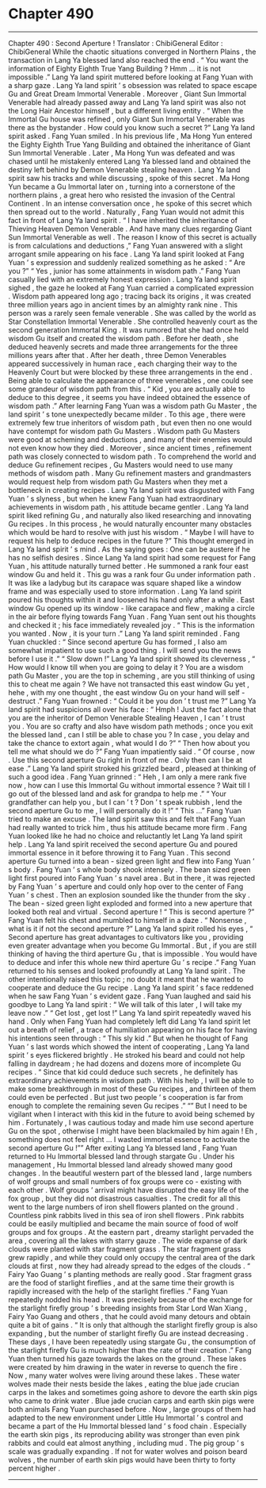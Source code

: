 
# Chapter 490


---

Chapter 490 : Second Aperture !
Translator : ChibiGeneral Editor : ChibiGeneral
While the chaotic situations converged in Northern Plains , the transaction in Lang Ya blessed land also reached the end .
“ You want the information of Eighty Eighth True Yang Building ? Hmm … it is not impossible .” Lang Ya land spirit muttered before looking at Fang Yuan with a sharp gaze .
Lang Ya land spirit ’ s obsession was related to space escape Gu and Great Dream Immortal Venerable .
Moreover , Giant Sun Immortal Venerable had already passed away and Lang Ya land spirit was also not the Long Hair Ancestor himself , but a different living entity .
“ When the Immortal Gu house was refined , only Giant Sun Immortal Venerable was there as the bystander . How could you know such a secret ?” Lang Ya land spirit asked .
Fang Yuan smiled .
In his previous life , Ma Hong Yun entered the Eighty Eighth True Yang Building and obtained the inheritance of Giant Sun Immortal Venerable .
Later , Ma Hong Yun was defeated and was chased until he mistakenly entered Lang Ya blessed land and obtained the destiny left behind by Demon Venerable stealing heaven . Lang Ya land spirit saw his tracks and while discussing , spoke of this secret .
Ma Hong Yun became a Gu Immortal later on , turning into a cornerstone of the northern plains , a great hero who resisted the invasion of the Central Continent .
In an intense conversation once , he spoke of this secret which then spread out to the world .
Naturally , Fang Yuan would not admit this fact in front of Lang Ya land spirit .
“ I have inherited the inheritance of Thieving Heaven Demon Venerable . And have many clues regarding Giant Sun Immortal Venerable as well . The reason I know of this secret is actually is from calculations and deductions ,” Fang Yuan answered with a slight arrogant smile appearing on his face .
Lang Ya land spirit looked at Fang Yuan ’ s expression and suddenly realized something as he asked : “ Are you ?”
“ Yes , junior has some attainments in wisdom path .” Fang Yuan casually lied with an extremely honest expression .
Lang Ya land spirit sighed , the gaze he looked at Fang Yuan carried a complicated expression .
Wisdom path appeared long ago ; tracing back its origins , it was created three million years ago in ancient times by an almighty rank nine .
This person was a rarely seen female venerable .
She was called by the world as Star Constellation Immortal Venerable . She controlled heavenly court as the second generation Immortal King .
It was rumored that she had once held wisdom Gu itself and created the wisdom path .
Before her death , she deduced heavenly secrets and made three arrangements for the three millions years after that .
After her death , three Demon Venerables appeared successively in human race , each charging their way to the Heavenly Court but were blocked by these three arrangements in the end .
Being able to calculate the appearance of three venerables , one could see some grandeur of wisdom path from this .
“ Kid , you are actually able to deduce to this degree , it seems you have indeed obtained the essence of wisdom path .” After learning Fang Yuan was a wisdom path Gu Master , the land spirit ’ s tone unexpectedly became milder .
To this age , there were extremely few true inheritors of wisdom path , but even then no one would have contempt for wisdom path Gu Masters . Wisdom path Gu Masters were good at scheming and deductions , and many of their enemies would not even know how they died .
Moreover , since ancient times , refinement path was closely connected to wisdom path . To comprehend the world and deduce Gu refinement recipes , Gu Masters would need to use many methods of wisdom path . Many Gu refinement masters and grandmasters would request help from wisdom path Gu Masters when they met a bottleneck in creating recipes .
Lang Ya land spirit was disgusted with Fang Yuan ’ s slyness , but when he knew Fang Yuan had extraordinary achievements in wisdom path , his attitude became gentler .
Lang Ya land spirit liked refining Gu , and naturally also liked researching and innovating Gu recipes . In this process , he would naturally encounter many obstacles which would be hard to resolve with just his wisdom .
“ Maybe I will have to request his help to deduce recipes in the future ?” This thought emerged in Lang Ya land spirit ’ s mind .
As the saying goes : One can be austere if he has no selfish desires .
Since Lang Ya land spirit had some request for Fang Yuan , his attitude naturally turned better .
He summoned a rank four east window Gu and held it .
This gu was a rank four Gu under information path . It was like a ladybug but its carapace was square shaped like a window frame and was especially used to store information .
Lang Ya land spirit poured his thoughts within it and loosened his hand only after a while .
East window Gu opened up its window - like carapace and flew , making a circle in the air before flying towards Fang Yuan .
Fang Yuan sent out his thoughts and checked it ; his face immediately revealed joy .
“ This is the information you wanted . Now , it is your turn .” Lang Ya land spirit reminded .
Fang Yuan chuckled : “ Since second aperture Gu has formed , I also am somewhat impatient to use such a good thing . I will send you the news before I use it .”
“ Slow down !” Lang Ya land spirit showed its cleverness , “ How would I know till when you are going to delay it ? You are a wisdom path Gu Master , you are the top in scheming , are you still thinking of using this to cheat me again ? We have not transacted this east window Gu yet , hehe , with my one thought , the east window Gu on your hand will self - destruct .”
Fang Yuan frowned : “ Could it be you don ’ t trust me ?”
Lang Ya land spirit had suspicions all over his face : “ Hmph ! Just the fact alone that you are the inheritor of Demon Venerable Stealing Heaven , I can ’ t trust you . You are so crafty and also have wisdom path methods ; once you exit the blessed land , can I still be able to chase you ? In case , you delay and take the chance to extort again , what would I do ?”
“ Then how about you tell me what should we do ?” Fang Yuan impatiently said .
“ Of course , now . Use this second aperture Gu right in front of me . Only then can I be at ease .” Lang Ya land spirit stroked his grizzled beard , pleased at thinking of such a good idea .
Fang Yuan grinned : “ Heh , I am only a mere rank five now , how can I use this Immortal Gu without immortal essence ? Wait till I go out of the blessed land and ask for grandpa to help me .”
“ Your grandfather can help you , but I can ’ t ? Don ’ t speak rubbish , lend the second aperture Gu to me , I will personally do it !”
“ This …” Fang Yuan tried to make an excuse .
The land spirit saw this and felt that Fang Yuan had really wanted to trick him , thus his attitude became more firm .
Fang Yuan looked like he had no choice and reluctantly let Lang Ya land spirit help .
Lang Ya land spirit received the second aperture Gu and poured immortal essence in it before throwing it to Fang Yuan .
This second aperture Gu turned into a bean - sized green light and flew into Fang Yuan ’ s body .
Fang Yuan ’ s whole body shook intensely .
The bean sized green light first poured into Fang Yuan ’ s navel area .
But in there , it was rejected by Fang Yuan ’ s aperture and could only hop over to the center of Fang Yuan ’ s chest .
Then an explosion sounded like the thunder from the sky .
The bean - sized green light exploded and formed into a new aperture that looked both real and virtual .
Second aperture !
“ This is second aperture ?” Fang Yuan felt his chest and mumbled to himself in a daze .
“ Nonsense , what is it if not the second aperture ?” Lang Ya land spirit rolled his eyes , “ Second aperture has great advantages to cultivators like you , providing even greater advantage when you become Gu Immortal . But , if you are still thinking of having the third aperture Gu , that is impossible . You would have to deduce and infer this whole new third aperture Gu ’ s recipe .”
Fang Yuan returned to his senses and looked profoundly at Lang Ya land spirit . The other intentionally raised this topic ; no doubt it meant that he wanted to cooperate and deduce the Gu recipe .
Lang Ya land spirit ’ s face reddened when he saw Fang Yuan ’ s evident gaze .
Fang Yuan laughed and said his goodbye to Lang Ya land spirit : “ We will talk of this later , I will take my leave now .”
“ Get lost , get lost !” Lang Ya land spirit repeatedly waved his hand .
Only when Fang Yuan had completely left did Lang Ya land spirit let out a breath of relief , a trace of humiliation appearing on his face for having his intentions seen through : “ This sly kid .”
But when he thought of Fang Yuan ’ s last words which showed the intent of cooperating , Lang Ya land spirit ’ s eyes flickered brightly .
He stroked his beard and could not help falling in daydream ; he had dozens and dozens more of incomplete Gu recipes .
“ Since that kid could deduce such secrets , he definitely has extraordinary achievements in wisdom path . With his help , I will be able to make some breakthrough in most of these Gu recipes , and thirteen of them could even be perfected . But just two people ’ s cooperation is far from enough to complete the remaining seven Gu recipes .”
“” But I need to be vigilant when I interact with this kid in the future to avoid being schemed by him . Fortunately , I was cautious today and made him use second aperture Gu on the spot , otherwise I might have been blackmailed by him again ! Eh , something does not feel right … I wasted immortal essence to activate the second aperture Gu !””
After exiting Lang Ya blessed land , Fang Yuan returned to Hu Immortal blessed land through stargate Gu .
Under his management , Hu Immortal blessed land already showed many good changes .
In the beautiful western part of the blessed land , large numbers of wolf groups and small numbers of fox groups were co - existing with each other .
Wolf groups ’ arrival might have disrupted the easy life of the fox group , but they did not disastrous casualties .
The credit for all this went to the large numbers of iron shell flowers planted on the ground .
Countless pink rabbits lived in this sea of iron shell flowers .
Pink rabbits could be easily multiplied and became the main source of food of wolf groups and fox groups .
At the eastern part , dreamy starlight pervaded the area , covering all the lakes with starry gauze .
The wide expanse of dark clouds were planted with star fragment grass . The star fragment grass grew rapidly , and while they could only occupy the central area of the dark clouds at first , now they had already spread to the edges of the clouds .
“ Fairy Yao Guang ’ s planting methods are really good . Star fragment grass are the food of starlight fireflies , and at the same time their growth is rapidly increased with the help of the starlight fireflies .”
Fang Yuan repeatedly nodded his head . It was precisely because of the exchange for the starlight firefly group ’ s breeding insights from Star Lord Wan Xiang , Fairy Yao Guang and others , that he could avoid many detours and obtain quite a bit of gains .
“ It is only that although the starlight firefly group is also expanding , but the number of starlight firefly Gu are instead decreasing . These days , I have been repeatedly using stargate Gu , the consumption of the starlight firefly Gu is much higher than the rate of their creation .”
Fang Yuan then turned his gaze towards the lakes on the ground .
These lakes were created by him drawing in the water in reverse to quench the fire .
Now , many water wolves were living around these lakes . These water wolves made their nests beside the lakes , eating the blue jade crucian carps in the lakes and sometimes going ashore to devore the earth skin pigs who came to drink water .
Blue jade crucian carps and earth skin pigs were both animals Fang Yuan purchased before . Now , large groups of them had adapted to the new environment under Little Hu Immortal ’ s control and became a part of the Hu Immortal blessed land ’ s food chain .
Especially the earth skin pigs , its reproducing ability was stronger than even pink rabbits and could eat almost anything , including mud . The pig group ’ s scale was gradually expanding . If not for water wolves and poison beard wolves , the number of earth skin pigs would have been thirty to forty percent higher .

---

